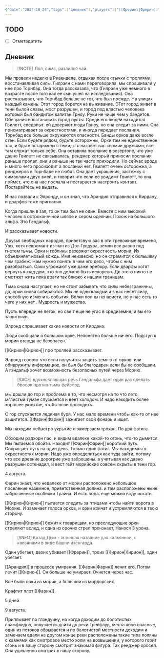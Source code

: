```yaml
---
{"date":"2024-10-24","tags":["дневник"],"players":["[[Фрерин\|Фрерин]]","[[Фарин\|Фарин]]","[[Кирион\|Кирион]]","[[Арандил\|Арандил]]"],"campaign":"The Dream of the Mountains","world-date":"26 июля 2024","world-time-start":"7:54","dg-publish":true,"previous-session":"[[17 октября 2024]]","next-session":null,"permalink":"/24-oktyabrya-2024/","dgPassFrontmatter":true}
---
```



## TODO
- [ ] Отметадатить

## Дневник
> [!NOTE]  Лол, симс, разлился чай.

Мы провели неделю в Ривенделе, отдыхая после стычки с троллями, восстанавливая силы. Гилрэян с нами переговорила, мы спрашивали у нее про Торнбад. Она тогда рассказала, что (Гилрэян уже немного в возрасте после того как ее сын ушел на исследования). Она рассказывает, что Торнбад больше не тот, что был прежде. На улицах каждый камень. Этот город борется на выживание. ЭТот город живет в тени былой славы, мост разрушен, и город под властью человека который был бандитом капитан Грноу. Руки не чище чем у бандитов. Обещания восстановить город пусты. Среди его людей находится Гвилетт, следопыт. ей доверяют люди Грноу, но она следит за ними.  Она присматривает за окрестностями, и иногда передает послания. Торнбад все больше окружаются опасности. Банды орков даже возле стен. Если будете рядом, будьте осторожны, Орки там не единственное зло, и бдьте остарожны с теми, кто назовет вас свомии друзьями, все там служат только себе. Она оставила послание в везертопе, что уже давно Гвилетт не связывалась, ренджер который приносил послания раньше пропал. они и раньше не так часто приходили. Но сейчас вроде и много чего просиходит а посланий нет. Гвилетт очень осторожна, а ренджеров в Торнбаде не любят. Она дает украшения, застежку с символами двух змей, и говорит что если ее увидимт Гвилетт, то она поймет, что она нас послала и постарается настроить контакт. Постарайтесь не выдать. 

И нас позвали к Элронду, и он знал, что Арандил отправился к Кирдану, и дварфов тоже пригласил. 

Когда пришли в зал, то он там был не один. Вместе с ним высокий человек в остроконечной шляпе и сером одеянии. Похож на большого эльфа. Это Гэндальф. 

И рассказывает новости.

Друзья свободных народов, приветсвую вас в эти тревожные временя, Увы, хотя некромант изгнан из Дол Гулдура, земли все равно под гнетом тьмы. Орки и гоблины разоряют окрестность мории. Их объединяет новый вождь. Имя неизвесно, но он стремится к большему чем грабеж. Нам нужно понять в чем его дело, чтобы с ним разобраться. Орки угрожают уже даже эребору. Если дварфы хотят вернуть казад дум, это зло должно быть искорено. До этого никто не смотжет жить пока враги так близко к нашим границам. 

Тьма снова наступает, но не стоит забывать что силы небезграничны, да, орки снова собираются. Мы не одни каждый и з нас несет силу, способную изменить события. Волки полны ненависти, но у нас есть то чего у них нет . Мудрость и мужество. 

Пусть впереди не легок, но све т еще не угас в средиземне, и вы его защитники. 

Элронд спрашивает какие новости от Кирдана. 

Люди сообщали о большом орке. Непонятно больше ничего. Подступ к мории отсюда не безопасен.

[[Кирион\|Кирион]] про троллей рассказывает. 

Элронд говорит что если получится защить землю от орков, или обнаружить информацию, он был бы благодарен если бы ее сообщали. А гэндальф хочет возможность безопасных путей через Морию. 

> [!DICE] вдохновляющая речь Гэндальфа дает один раз сделать бросок против тьмы фейворд

мы дошли до гор и проблема в то, что несмотря на то что лето, мглистый туман спускается и веет холодом. И надо находить более хорошее укрытие, чтобы ночи проводить. 

С гор спускается ледяная буря. У нас мало времени чтобы как-то от нее защитится. [[Фарин\|Фарин]] зажигает свой фонарь и ищет. 

Мы находим небыстро укрытие и замерзаем трохан, По два фатига.

Обходим рэдхорн пас, и видим вдалеке какой-то огонь, что-то дымится. Мы пытаемся обойти. Находит [[Фарин\|Фарин]] короткий путь. Сокращает путь на один день. Только один фатиг. Мы находимся в окрестностях мории. Надо уже определиться как туда зайти, потому что все древние дорогрие уже заброшены. а учитывая как давно разрушен остенадил, и вест гейт морийские совсем скрыты в тени гор. 

4 августа.

Фарин знает, что недалеко от мории расположено небольшое поселение наземное, приветственная долина. и там расположены ныне заброшенные особняки Трайна. И есть вода. еще можно воду искать. 

[[Кирион\|Кирион]] пытается следить за птицами чтобы найти ворота в Морию. И замечает голоса орков, и орки кричат и устремляются в твою сторону. 

[[Кирион\|Кирион]] бежит к товарищам, но преследующие орки стреляют вслед, и одна из орочих стрел пронзнает, Нанося 3 урона. 

> [!INFO] Казад Дым - хорошая название для кальянной, с кальянами в виде башни изенгарда. 

Один убегает, двоих убивает [[Фрерин]], троих [[Кирион\|Кирион]], один убегает.

[[Арандил]] в процессе умирания. [[Фарин\|Фарин]] лечит его. Потом лечит [[Кирион]]. Он больше не умирает. Очнется через час.

Все были орки из мории, а большой из мордорских. 

Крафтит плот [[Фарин]].

5 дней. 

9 августа.

Приплывает по гландуину, но когда доходим до болотистых свамфлидов, получается дойти до реки Грейфлуд, места явно опасные, один из потоков обрывается и по болотистой местности доходим и замечаем вдали на другом конце реки расположены такие типа поляны с камнями как смотровое место холм на возвышении, у которого горит огонь и в вашу сторону смотрит знакомая фигура. Так ренджер оросел. Она удивленно смотрит в нашу сторону. 